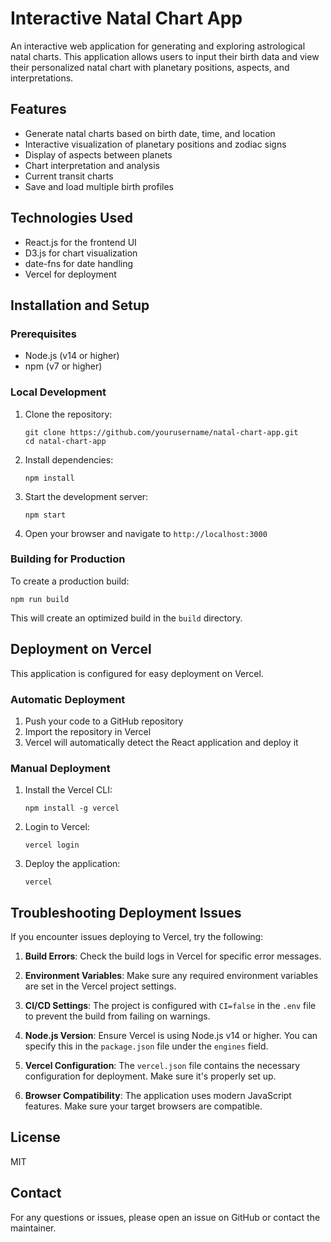 # Interactive Natal Chart App

An interactive web application for generating and exploring astrological natal charts. This application allows users to input their birth data and view their personalized natal chart with planetary positions, aspects, and interpretations.

## Features

- Generate natal charts based on birth date, time, and location
- Interactive visualization of planetary positions and zodiac signs
- Display of aspects between planets
- Chart interpretation and analysis
- Current transit charts
- Save and load multiple birth profiles

## Technologies Used

- React.js for the frontend UI
- D3.js for chart visualization
- date-fns for date handling
- Vercel for deployment

## Installation and Setup

### Prerequisites

- Node.js (v14 or higher)
- npm (v7 or higher)

### Local Development

1. Clone the repository:
   ```
   git clone https://github.com/yourusername/natal-chart-app.git
   cd natal-chart-app
   ```

2. Install dependencies:
   ```
   npm install
   ```

3. Start the development server:
   ```
   npm start
   ```

4. Open your browser and navigate to `http://localhost:3000`

### Building for Production

To create a production build:

```
npm run build
```

This will create an optimized build in the `build` directory.

## Deployment on Vercel

This application is configured for easy deployment on Vercel.

### Automatic Deployment

1. Push your code to a GitHub repository
2. Import the repository in Vercel
3. Vercel will automatically detect the React application and deploy it

### Manual Deployment

1. Install the Vercel CLI:
   ```
   npm install -g vercel
   ```

2. Login to Vercel:
   ```
   vercel login
   ```

3. Deploy the application:
   ```
   vercel
   ```

## Troubleshooting Deployment Issues

If you encounter issues deploying to Vercel, try the following:

1. **Build Errors**: Check the build logs in Vercel for specific error messages.

2. **Environment Variables**: Make sure any required environment variables are set in the Vercel project settings.

3. **CI/CD Settings**: The project is configured with `CI=false` in the `.env` file to prevent the build from failing on warnings.

4. **Node.js Version**: Ensure Vercel is using Node.js v14 or higher. You can specify this in the `package.json` file under the `engines` field.

5. **Vercel Configuration**: The `vercel.json` file contains the necessary configuration for deployment. Make sure it's properly set up.

6. **Browser Compatibility**: The application uses modern JavaScript features. Make sure your target browsers are compatible.

## License

MIT

## Contact

For any questions or issues, please open an issue on GitHub or contact the maintainer. 